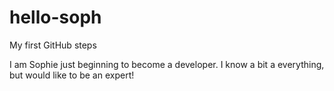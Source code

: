 # hello-soph
My first GitHub steps

I am Sophie just beginning to become a developer. I know a bit a everything, but would like to be an expert!
